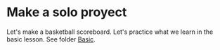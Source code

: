 # Make a solo proyect

Let's make a basketball scoreboard. Let's practice what we learn in the basic lesson. See folder [Basic](/javaScript/basic/).
